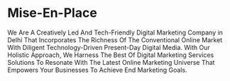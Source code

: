 # Mise-En-Place
We Are A Creatively Led And Tech-Friendly Digital Marketing Company in Delhi That Incorporates The Richness Of The Conventional Online Market With Diligent Technology-Driven Present-Day Digital Media. With Our Holistic Approach, We Harness The Best Of Digital Marketing Services Solutions To Resonate With The Latest Online Marketing Universe That Empowers Your Businesses To Achieve End Marketing Goals.
